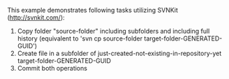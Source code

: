 This example demonstrates following tasks utilizing SVNKit (http://svnkit.com/):

  1. Copy folder "source-folder" including subfolders and including full history (equivalent to 'svn cp source-folder target-folder-GENERATED-GUID')
  1. Create file in a subfolder of just-created-not-existing-in-repository-yet target-folder-GENERATED-GUID
  1. Commit both operations